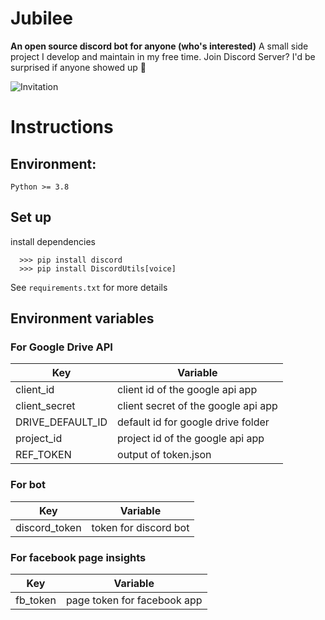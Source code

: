 # Jubilee
**An open source discord bot for anyone (who's interested)**
A small side project I develop and maintain in my free time.
Join Discord Server? I'd be surprised if anyone showed up 👀

![Invitation](https://invidget.switchblade.xyz/HGfGKJFk "Click mE!!!")
# Instructions
## Environment:
`Python >= 3.8`

## Set up

install dependencies
```
  >>> pip install discord
  >>> pip install DiscordUtils[voice]
```
See `requirements.txt` for more details

## Environment variables
### For Google Drive API
Key  | Variable
------------- | -------------
client_id  | client id of the google api app
client_secret  | client secret of the google api app
DRIVE_DEFAULT_ID | default id for google drive folder
project_id | project id of the google api app
REF_TOKEN | output of token.json
### For bot
Key | Variable
------------- | -------------
discord_token | token for discord bot
### For facebook page insights
Key | Variable
------------- | -------------
fb_token | page token for facebook app
